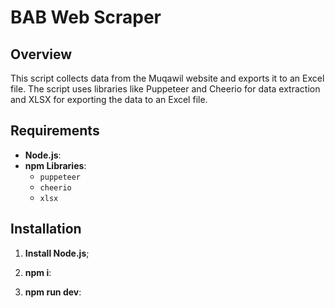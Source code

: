 # BAB Web Scraper

## Overview

This script collects data from the Muqawil website and exports it to an Excel file. The script uses libraries like Puppeteer and Cheerio for data extraction and XLSX for exporting the data to an Excel file.

## Requirements

- **Node.js**:
- **npm Libraries**: 
  - `puppeteer`
  - `cheerio`
  - `xlsx`

## Installation

1. **Install Node.js**;

2. **npm i**:

3. **npm  run dev**:
  
